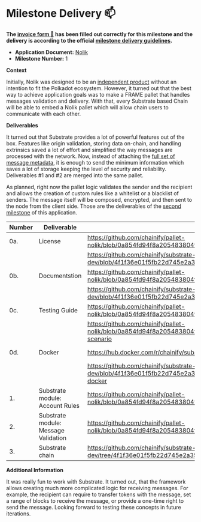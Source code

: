 # Milestone Delivery :mailbox:

**The [invoice form :pencil:](https://docs.google.com/forms/d/e/1FAIpQLSfmNYaoCgrxyhzgoKQ0ynQvnNRoTmgApz9NrMp-hd8mhIiO0A/viewform) has been filled out correctly for this milestone and the delivery is according to the official [milestone delivery guidelines](https://github.com/w3f/Grants-Program/blob/master/docs/milestone-deliverables-guidelines.md).**

* **Application Document:** [Nolik](https://github.com/w3f/Grants-Program/blob/master/applications/Nolik.md)
* **Milestone Number:** 1

**Context**

Initially, Nolik was designed to be an [independent product](https://github.com/w3f/Grants-Program/blob/master/applications/Nolik.md#ecosystem-fit) without an intention to fit the Polkadot ecosystem.
However, it turned out that the best way to achieve application goals was to make a FRAME pallet that handles messages validation and delivery.
With that, every Substrate based Chain will be able to embed a Nolik pallet which will allow chain users to communicate with each other.

**Deliverables**

It turned out that Substrate provides a lot of powerful features out of the box.
Features like origin validation, storing data on-chain, and handling extrinsics saved a lot of effort and simplified the way messages are processed with the network.
Now, instead of attaching the [full set of message metadata](https://github.com/w3f/Grants-Program/blob/master/applications/Nolik.md#the-transaction-metadata), it is enough to send the minimum information which saves a lot of storage keeping the level of security and reliability.
Deliverables #1 and #2 are merged into the same pallet.

As planned, right now the pallet logic validates the sender and the recipient and allows the creation of custom rules like a whitelist or a blacklist of senders.
The message itself will be composed, encrypted, and then sent to the node from the client side.
Those are the deliverables of the [second milestone](https://github.com/w3f/Grants-Program/blob/master/applications/Nolik.md#milestone-2--develop-cli-tools) of this application.


| Number | Deliverable | Link | Notes |
| ------------- | ------------- | ------------- |------------- |
| 0a. | License       | https://github.com/chainify/pallet-nolik/blob/0a854fd94f8a205483804f5df63813222ed55cfc/LICENCE | | 
|     |               | https://github.com/chainify/substrate-nolik-dev/blob/4f1f36e01f5fb22d745e2a3566e84c43f58ba3c2/LICENSE | |
| 0b. | Documentstion | https://github.com/chainify/pallet-nolik/blob/0a854fd94f8a205483804f5df63813222ed55cfc/README.md | | 
|     |               | https://github.com/chainify/substrate-nolik-dev/blob/4f1f36e01f5fb22d745e2a3566e84c43f58ba3c2/README.md | |
| 0c. | Testing Guide | https://github.com/chainify/pallet-nolik/blob/0a854fd94f8a205483804f5df63813222ed55cfc/README.md#testing | |
|     |               | https://github.com/chainify/pallet-nolik/blob/0a854fd94f8a205483804f5df63813222ed55cfc/README.md#sample-scenario | UI testing guide scenario |
| 0d. | Docker        | https://hub.docker.com/r/chainify/substrate-nolik-dev | Docker image |
|     |               | https://github.com/chainify/substrate-nolik-dev/blob/4f1f36e01f5fb22d745e2a3566e84c43f58ba3c2/README.md#run-in-docker | Instructions |
| 1.  | Substrate module: Account Rules | https://github.com/chainify/pallet-nolik/blob/0a854fd94f8a205483804f5df63813222ed55cfc/src/lib.rs | |
| 2.  | Substrate module: Message Validation | https://github.com/chainify/pallet-nolik/blob/0a854fd94f8a205483804f5df63813222ed55cfc/src/lib.rs#L180 | |
| 3.  | Substrate chain | https://github.com/chainify/substrate-nolik-dev/tree/4f1f36e01f5fb22d745e2a3566e84c43f58ba3c2 | |

**Additional Information**

It was really fun to work with Substrate.
It turned out, that the framework allows creating much more complicated logic for receiving messages.
For example, the recipient can require to transfer tokens with the message, set a range of blocks to receive the message, or provide a one-time right to send the message.
Looking forward to testing these concepts in future iterations.
